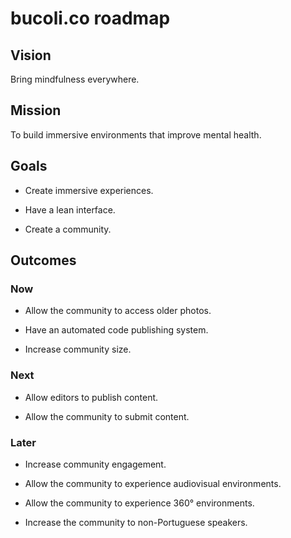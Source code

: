 # bucoli.co roadmap


## Vision

Bring mindfulness everywhere.


## Mission

To build immersive environments that improve mental health.


## Goals

* Create immersive experiences.

* Have a lean interface.

* Create a community.


## Outcomes

### Now

* Allow the community to access older photos.

* Have an automated code publishing system.

* Increase community size.

### Next

* Allow editors to publish content.

* Allow the community to submit content.

### Later

* Increase community engagement.

* Allow the community to experience audiovisual environments.

* Allow the community to experience 360° environments.

* Increase the community to non-Portuguese speakers.
